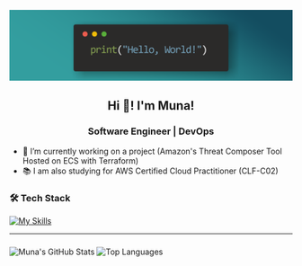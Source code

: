 ![Banner](./banner3.png)

<h2 align="center">Hi 👋! I'm Muna! </h2>
<h3 align="center">Software Engineer | DevOps </h3>

<!--
- ⚡ My Most recent project is:
-->
- 🔭 I’m currently working on a project (Amazon's Threat Composer Tool Hosted on ECS with Terraform)
- 📚 I am also studying for AWS Certified Cloud Practitioner (CLF-C02)

<!--

- 👯 I’m looking to collaborate on ...
- 💬 Ask me about ...
- 📫 How to reach me: ...

### For more skills icons
https://github.com/tandpfun/skill-icons
-->


### 🛠️ Tech Stack
[![My Skills](https://skillicons.dev/icons?i=js,html,css,aws,bash,linux,docker,kubernetes,terraform,vscode,ubuntu,git,github,gitlab,powerplatform)](https://skillicons.dev)

---
###
![Muna's GitHub Stats](https://github-readme-stats.vercel.app/api?username=munaai&show_icons=true&theme=tokyonight)
![Top Languages](https://github-readme-stats.vercel.app/api/top-langs/?username=munaai&layout=compact&theme=tokyonight)


###
